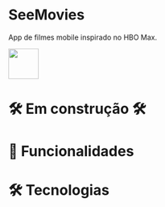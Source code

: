 # SeeMovies
App de filmes mobile inspirado no HBO Max.

<a href="#" target="_blank">
  <img style="height: 60px" src="https://user-images.githubusercontent.com/103120313/217963130-e0ed7c24-3fa1-4ef8-b0b6-49d8ad019809.png"></img>
</a>

# 🛠️ Em construção 🛠️

# 📲 Funcionalidades

# 🛠️ Tecnologias



